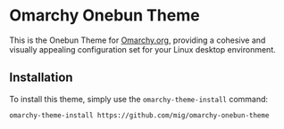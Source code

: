 # Omarchy Onebun Theme

This is the Onebun Theme for [Omarchy.org](https://omarchy.org), providing a cohesive and visually appealing configuration set for your Linux desktop environment.

## Installation

To install this theme, simply use the `omarchy-theme-install` command:

```bash
omarchy-theme-install https://github.com/mig/omarchy-onebun-theme
```
